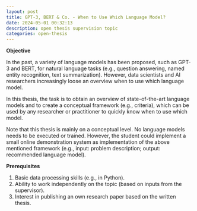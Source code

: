 ```yaml
---
layout: post
title: GPT-3, BERT & Co. - When to Use Which Language Model?
date: 2024-05-01 00:32:13
description: open thesis supervision topic
categories: open-thesis
---
```


**Objective**

In the past, a variety of language models has been proposed, such as GPT-3 and BERT, for natural language tasks (e.g., question answering, named entity recognition, text summarization). However, data scientists and AI researchers increasingly loose an overview when to use which language model.

In this thesis, the task is to obtain an overview of state-of-the-art language models and to create a conceptual framework (e.g., criteria), which can be used by any researcher or practitioner to quickly know when to use which model.

Note that this thesis is mainly on a conceptual level. No language models needs to be executed or trained. However, the student could implement a small online demonstration system as implementation of the above mentioned framework (e.g., input: problem description; output: recommended language model). 

**Prerequisites**
1. Basic data processing skills (e.g., in Python).
2. Ability to work independently on the topic (based on inputs from the supervisor).
3. Interest in publishing an own research paper based on the written thesis.

